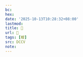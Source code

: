```yaml
---
bc:
hex:
date: '2025-10-13T10:28:32+08:00'
lastmod:
title: 􅣮
url: 􅣮
tags: [瞹]
src: DCCV
note:
---
```

